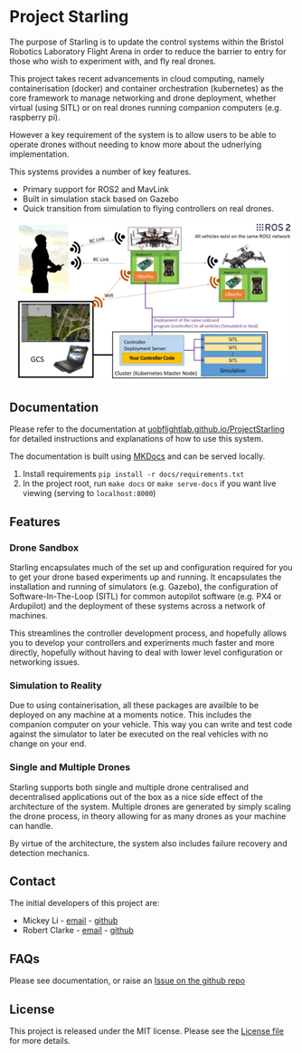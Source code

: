 # Project Starling

The purpose of Starling is to update the control systems within the Bristol Robotics Laboratory Flight Arena in order to reduce the barrier to entry for those who wish to experiment with, and fly real drones.

This project takes recent advancements in cloud computing, namely containerisation (docker) and container orchestration (kubernetes) as the core framework to manage networking and drone deployment, whether virtual (using SITL) or on real drones running companion computers (e.g. raspberry pi).

However a key requirement of the system is to allow users to be able to operate drones without needing to know more about the udnerlying implementation.

This systems provides a number of key features.

- Primary support for ROS2 and MavLink
- Built in simulation stack based on Gazebo
- Quick transition from simulation to flying controllers on real drones.

![Simple Architecture](/docs/img/ArchSimple.jpg)

## Documentation

Please refer to the documentation at [uobflightlab.github.io/ProjectStarling](https://uobflightlab.github.io/ProjectStarling) for detailed instructions and explanations of how to use this system.

The documentation is built using [MKDocs](https://www.mkdocs.org/) and can be served locally.

1. Install requirements `pip install -r docs/requirements.txt`
2. In the project root, run `make docs` or `make serve-docs` if you want live viewing (serving to `localhost:8000`)

## Features
### Drone Sandbox

Starling encapsulates much of the set up and configuration required for you to get your drone based experiments up and running. It encapsulates the installation and running of simulators (e.g. Gazebo), the configuration of Software-In-The-Loop (SITL) for common autopilot software (e.g. PX4 or Ardupilot) and the deployment of these systems across a network of machines.

This streamlines the controller development process, and hopefully allows you to develop your controllers and experiments much faster and more directly, hopefully without having to deal with lower level configuration or networking issues.

### Simulation to Reality

Due to using containerisation, all these packages are availble to be deployed on any machine at a moments notice. This includes the companion computer on your vehicle. This way you can write and test code against the simulator to later be executed on the real vehicles with no change on your end.

### Single and Multiple Drones

Starling supports both single and multiple drone centralised and decentralised applications out of the box as a nice side effect of the architecture of the system. Multiple drones are generated by simply scaling the drone process, in theory allowing for as many drones as your machine can handle.

By virtue of the architecture, the system also includes failure recovery and detection mechanics.

## Contact
The initial developers of this project are:

- Mickey Li - [email](mailto:mickey.li@bristol.ac.uk) - [github](github.com/mhl787156)
- Robert Clarke - [email](mailto:robert.clarke@bristol.ac.uk) - [github](github.com/rob-clarke)

## FAQs
Please see documentation, or raise an [Issue on the github repo](github.com/UoBFlightLab/ProjectStarling/issues)

## License
This project is released under the MIT license. Please see the [License file](https://github.com/UoBFlightLab/ProjectStarling/blob/master/LICENSE) for more details.
